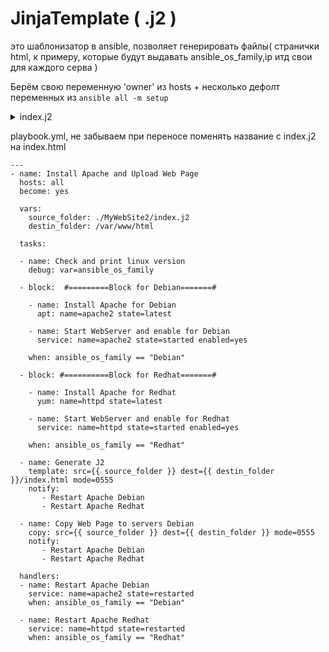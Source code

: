 # JinjaTemplate ( .j2 )
это шаблонизатор в ansible, позволяет генерировать файлы( странички html, к примеру, которые будут выдавать ansible_os_family,ip итд свои для каждого серва )

Берём свою переменную 'owner' из hosts + несколько дефолт переменных из ```ansible all -m setup```

<details> <summary>index.j2</summary>

```
<!DOCTYPE html>
<html>
<head>
        <title>dota</title>
</head>
<body>
<font color="gold">Owner of this Server is: {{ owner }}<br>
Server Host Name: {{ ansible_hostname }}<br>
Server OS family is: {{ ansible_os_family }}<br>
IP Adress is: {{ ansible_default_ipv4.address }}<br>
</body>
</html>
```
</details>

playbook.yml, не забываем при переносе поменять название с index.j2 на index.html
```
---
- name: Install Apache and Upload Web Page
  hosts: all
  become: yes

  vars:
    source_folder: ./MyWebSite2/index.j2
    destin_folder: /var/www/html

  tasks:

  - name: Check and print linux version
    debug: var=ansible_os_family

  - block:  #=========Block for Debian=======#

    - name: Install Apache for Debian
      apt: name=apache2 state=latest

    - name: Start WebServer and enable for Debian
      service: name=apache2 state=started enabled=yes

    when: ansible_os_family == "Debian"

  - block: #==========Block for Redhat=======#

    - name: Install Apache for Redhat
      yum: name=httpd state=latest

    - name: Start WebServer and enable for Redhat
      service: name=httpd state=started enabled=yes

    when: ansible_os_family == "Redhat"

  - name: Generate J2
    template: src={{ source_folder }} dest={{ destin_folder }}/index.html mode=0555
    notify:
       - Restart Apache Debian
       - Restart Apache Redhat

  - name: Copy Web Page to servers Debian
    copy: src={{ source_folder }} dest={{ destin_folder }} mode=0555
    notify:
       - Restart Apache Debian
       - Restart Apache Redhat

  handlers:
  - name: Restart Apache Debian
    service: name=apache2 state=restarted
    when: ansible_os_family == "Debian"

  - name: Restart Apache Redhat
    service: name=httpd state=restarted
    when: ansible_os_family == "Redhat"
```
